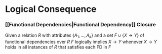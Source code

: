 # Logical Consequence
### [[Functional Dependencies|Functional Dependency]] Closure
Given a relation $R$ with attributes $\{A_1, ... , A_k\}$ and a set $F \cup \{X→Y\}$ of functional dependencies over $R$
$F$ logically implies $X→Y$ whenever $X→Y$ holds in all instances of $R$ that satisfies each FD in $F$
